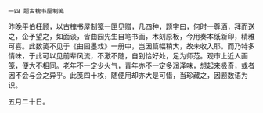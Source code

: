     一四 题古槐书屋制笺 

   昨晚平伯枉顾，以古槐书屋制笺一匣见赠，凡四种，题字曰，何时一尊酒，拜而送之，企予望之，如面谈，皆曲园先生自笔书画，木刻原板，今用奏本纸新印，精雅可喜。此数笺不见于《曲园墨戏》一册中，岂因篇幅稍大，故未收入耶。而乃特多情味，于此可以见前辈风流，不激不随，自到恰好处，足为师范。观市上近人画笺，便大不相同。老年不一定少火气，青年亦不一定多润泽味，想起来极奇，或者因不会与会之异乎。此笺四十枚，随便用却亦大是可惜，当珍藏之，因题数语为识。

   五月二十日。

